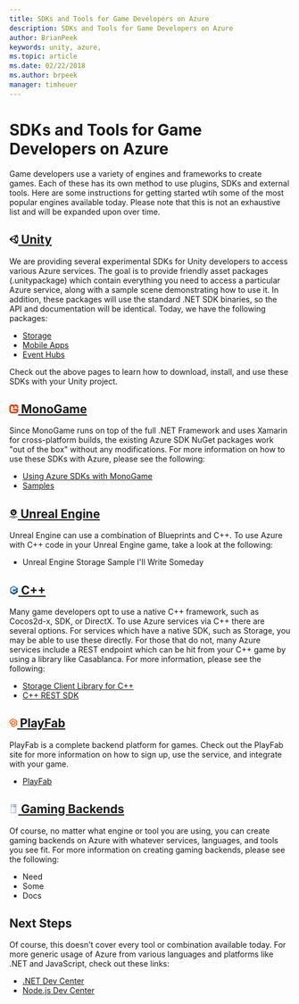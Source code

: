 ```yaml
---
title: SDKs and Tools for Game Developers on Azure
description: SDKs and Tools for Game Developers on Azure
author: BrianPeek
keywords: unity, azure,
ms.topic: article
ms.date: 02/22/2018
ms.author: brpeek
manager: timheuer
---
```

# SDKs and Tools for Game Developers on Azure

Game developers use a variety of engines and frameworks to create games.  Each of these has its own method to use plugins, SDKs and external tools.  Here are some instructions for getting started wtih some of the most popular engines available today. Please note that this is not an exhaustive list and will be expanded upon over time.

## [![unity logo](media/logos/unity-small.png) Unity](#tab/unity)

We are providing several experimental SDKs for Unity developers to access various Azure services.  The goal is to provide friendly asset packages (.unitypackage) which contain everything you need to access a particular Azure service, along with a sample scene demonstrating how to use it.  In addition, these packages will use the standard .NET SDK binaries, so the API and documentation will be identical.  Today, we have the following packages:

* [Storage](unity/azure-storage-unity)
* [Mobile Apps](unity/azure-mobile-apps-unity)
* [Event Hubs](unity/azure-event-hubs)

Check out the above pages to learn how to download, install, and use these SDKs with your Unity project.

## [![monogame logo](media/logos/monogame-small.png) MonoGame](#tab/monogame)

Since MonoGame runs on top of the full .NET Framework and uses Xamarin for cross-platform builds, the existing Azure SDK NuGet packages work "out of the box" without any modifications.  For more information on how to use these SDKs with Azure, please see the following:

* [Using Azure SDKs with MonoGame](monogame/azure-monogame)
* [Samples](https://aka.ms/azsamples-monogame)

## [![unreal logo](media/logos/unreal-small.png) Unreal Engine](#tab/unreal)

Unreal Engine can use a combination of Blueprints and C++.  To use Azure with C++ code in your Unreal Engine game, take a look at the following:

* Unreal Engine Storage Sample I'll Write Someday

## [![c++ logo](media/logos/cpp-small.png) C++](#tab/cpp)

Many game developers opt to use a native C++ framework, such as Cocos2d-x, SDK, or DirectX.  To use Azure services via C++ there are several options.  For services which have a native SDK, such as Storage, you may be able to use these directly.  For those that do not, many Azure services include a REST endpoint which can be hit from your C++ game by using a library like Casablanca.  For more information, please see the following:

* [Storage Client Library for C++](https://github.com/Azure/azure-storage-cpp)
* [C++ REST SDK](https://github.com/Microsoft/cpprestsdk)

## [![playfab logo](media/logos/playfab-small.png) PlayFab](#tab/playfab)

PlayFab is a complete backend platform for games.  Check out the PlayFab site for more information on how to sign up, use the service, and integrate with your game.

* [PlayFab](https://playfab.com/)

## [![server logo](media/logos/server-small.png) Gaming Backends](#tab/backend)

Of course, no matter what engine or tool you are using, you can create gaming backends on Azure with whatever services, languages, and tools you see fit.  For more information on creating gaming backends, please see the following:

* Need
* Some
* Docs

## Next Steps

Of course, this doesn't cover every tool or combination available today.  For more generic usage of Azure from various languages and platforms like .NET and JavaScript, check out these links:

* [.NET Dev Center](https://aka.ms/netdevcenter)
* [Node.js Dev Center](https://aka.ms/nodedevcenter)
